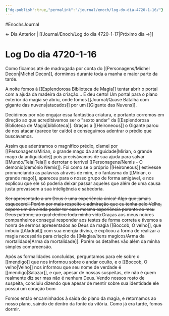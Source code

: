 ```yaml
---
{"dg-publish":true,"permalink":"/journal/enoch/log-do-dia-4720-1-16/"}
---
```

#EnochsJournal 

<- Dia Anterior | [[Journal/Enoch/Log do dia 4720-1-17|Próximo dia ->]]

# Log Do dia 4720-1-16
Como ficamos até de madrugada por conta do [[Personagens/Michel Decon|Michel Decon]], dormimos durante toda a manha e maior parte da tarde.

A noite fomos à [[Esplendorosa Biblioteca de Magia]] tentar abrir o portal com a ajuda da madeira da criação... E deu certo! Um portal para o plano exterior da magia se abriu, onde fomos [[Journal/Quase Batalha com gigante das nuvens|atacados]] por um [[Gigante das Nuvens]].

Decidimos por não engajar essa fantástica criatura, e portanto corremos em direção ao que acreditávamos ser o "sexto andar" da [[Esplendorosa Biblioteca de Magia|biblioteca]].
Graças a [[Heironeous]] o Gigante parou de nos atacar (parece ter caído) e conseguimos adentrar o prédio que buscávamos.

Assim que adentramos o magnífico prédio, clamei por [[Personagens/Mirian, o grande mago da antiguidade|Mirian, o grande mago da antiguidade]] pois precisávamos de sua ajuda para salvar [[Mundo/Teia|Teia]] e derrotar o terrível [[Personagens/Nemis - O demonio|demônio Nemis]].
Foi como se o próprio [[Heironeous]] estivesse pronunciando as palavras através de mim, e o fantasma do [[Mirian, o grande mago]], apareceu para o nosso grupo de forma amigável, e nos explicou que ele só poderia deixar passar aqueles que além de uma causa justa provassem a sua inteligência e sabedoria.

<s class="aside-in">Ser apresentado a um Deus é uma experiência única! Algo que jamais esquecerei! Porém por mais respeito e admiração que eu tenha pelo Velho, espero um dia ainda poder ter essa mesma experiência perante ao meu Deus patrono, ao qual dedico toda minha vida.</s>Graças aos meus nobres companheiros consegui responder aos testes de forma correta e tivemos a honra de sermos apresentados ao Deus da magia [[Boccob, O velho]], que imbuiu [[Aladrail]] com sua energia divina, e explicou a forma de realizar a magia necessária para criação da [[Magias/itens magicos/Arma da mortalidade|Arma da mortalidade]]. Porém os detalhes vão além da minha simples compreensão.

Após as formalidades concluídas, perguntamos para ele sobre o [[mendigo]] que nos informou sobre o andar oculto, e o [[Boccob, O velho|Velho]] nos informou que seu nome de verdade é [[mendigo|Salazar]], e que, apesar de nossas suspeitas, ele não é quem realmente diz ser mas não é nenhum Deus. Vendo nossos rosto de suspeita, concluiu dizendo que apesar de mentir sobre sua identidade ele possui um coração bom

Fomos então encaminhados à saída do plano da magia, e retornamos ao nosso plano, saindo de dentro da fonte da vitória. Como já era tarde, fomos dormir.